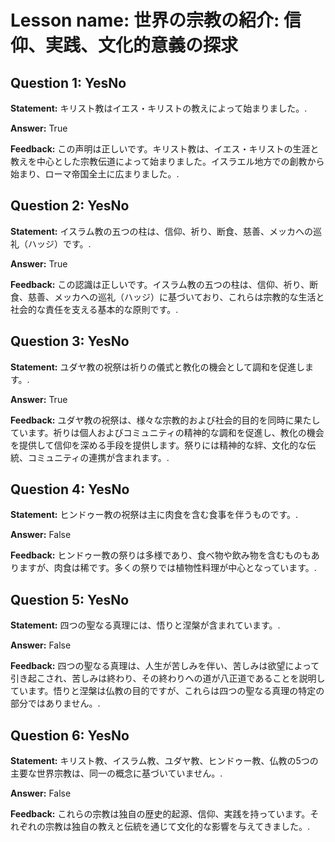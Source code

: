 # Lesson name: 世界の宗教の紹介: 信仰、実践、文化的意義の探求

## Question 1: YesNo

**Statement:** キリスト教はイエス・キリストの教えによって始まりました。.

**Answer:** True

**Feedback:**
この声明は正しいです。キリスト教は、イエス・キリストの生涯と教えを中心とした宗教伝道によって始まりました。イスラエル地方での創教から始まり、ローマ帝国全土に広まりました。.


## Question 2: YesNo

**Statement:** イスラム教の五つの柱は、信仰、祈り、断食、慈善、メッカへの巡礼（ハッジ）です。.

**Answer:** True

**Feedback:**
この認識は正しいです。イスラム教の五つの柱は、信仰、祈り、断食、慈善、メッカへの巡礼（ハッジ）に基づいており、これらは宗教的な生活と社会的な責任を支える基本的な原則です。.


## Question 3: YesNo

**Statement:** ユダヤ教の祝祭は祈りの儀式と教化の機会として調和を促進します。.

**Answer:** True

**Feedback:**
ユダヤ教の祝祭は、様々な宗教的および社会的目的を同時に果たしています。祈りは個人およびコミュニティの精神的な調和を促進し、教化の機会を提供して信仰を深める手段を提供します。祭りには精神的な絆、文化的な伝統、コミュニティの連携が含まれます。.


## Question 4: YesNo

**Statement:** ヒンドゥー教の祝祭は主に肉食を含む食事を伴うものです。.

**Answer:** False

**Feedback:**
ヒンドゥー教の祭りは多様であり、食べ物や飲み物を含むものもありますが、肉食は稀です。多くの祭りでは植物性料理が中心となっています。.


## Question 5: YesNo

**Statement:** 四つの聖なる真理には、悟りと涅槃が含まれています。.

**Answer:** False

**Feedback:**
四つの聖なる真理は、人生が苦しみを伴い、苦しみは欲望によって引き起こされ、苦しみは終わり、その終わりへの道が八正道であることを説明しています。悟りと涅槃は仏教の目的ですが、これらは四つの聖なる真理の特定の部分ではありません。.


## Question 6: YesNo

**Statement:** キリスト教、イスラム教、ユダヤ教、ヒンドゥー教、仏教の5つの主要な世界宗教は、同一の概念に基づいていません。.

**Answer:** False

**Feedback:**
これらの宗教は独自の歴史的起源、信仰、実践を持っています。それぞれの宗教は独自の教えと伝統を通じて文化的な影響を与えてきました。.

